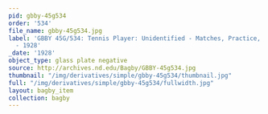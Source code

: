 ```yaml
---
pid: gbby-45g534
order: '534'
file_name: gbby-45g534.jpg
label: 'GBBY 45G/534: Tennis Player: Unidentified - Matches, Practice, and Posed Action
  - 1928'
_date: '1928'
object_type: glass plate negative
source: http://archives.nd.edu/Bagby/GBBY-45g534.jpg
thumbnail: "/img/derivatives/simple/gbby-45g534/thumbnail.jpg"
full: "/img/derivatives/simple/gbby-45g534/fullwidth.jpg"
layout: bagby_item
collection: bagby
---
```

